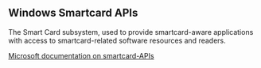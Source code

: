 ## Windows Smartcard APIs

The Smart Card subsystem, used to provide smartcard-aware applications with
access to smartcard-related software resources and readers.

[Microsoft documentation on
smartcard-APIs](https://docs.microsoft.com/en-us/windows/win32/secauthn/smart-card-authentication)
